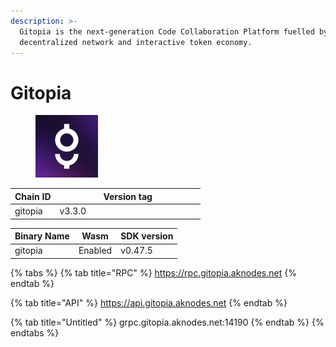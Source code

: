 ```yaml
---
description: >-
  Gitopia is the next-generation Code Collaboration Platform fuelled by a
  decentralized network and interactive token economy.
---
```


# Gitopia



<figure><img src="../../.gitbook/assets/0r9YJOJW_400x400.png" alt="" width="100"><figcaption></figcaption></figure>





<table><thead><tr><th>Chain ID</th><th width="218.33333333333331">Version tag</th></tr></thead><tbody><tr><td>gitopia</td><td>v3.3.0</td></tr></tbody></table>



| Binary Name | Wasm    | SDK version |
| ----------- | ------- | ----------- |
| gitopia     | Enabled | v0.47.5     |

{% tabs %}
{% tab title="RPC" %}
https://rpc.gitopia.aknodes.net
{% endtab %}

{% tab title="API" %}
https://api.gitopia.aknodes.net
{% endtab %}

{% tab title="Untitled" %}
grpc.gitopia.aknodes.net:14190
{% endtab %}
{% endtabs %}
